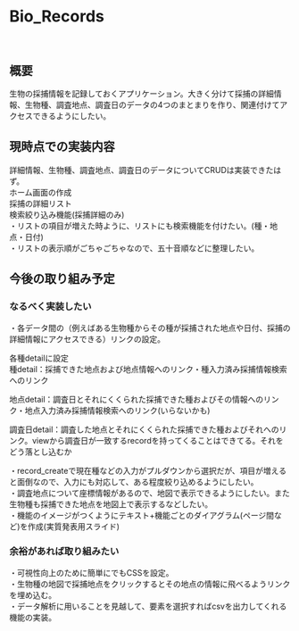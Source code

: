 # Bio_Records<br><br>
## 概要<br>
生物の採捕情報を記録しておくアプリケーション。大きく分けて採捕の詳細情報、生物種、調査地点、調査日のデータの4つのまとまりを作り、関連付けてアクセスできるようにしたい。

## 現時点での実装内容<br>
詳細情報、生物種、調査地点、調査日のデータについてCRUDは実装できたはず。<br>ホーム画面の作成<br>採捕の詳細リスト<br>検索絞り込み機能(採捕詳細のみ)<br>
・リストの項目が増えた時ように、リストにも検索機能を付けたい。(種・地点・日付)<br>
・リストの表示順がごちゃごちゃなので、五十音順などに整理したい。<br>

## 今後の取り組み予定<br>
### なるべく実装したい<br>


・各データ間の（例えばある生物種からその種が採捕された地点や日付、採捕の詳細情報にアクセスできる）リンクの設定。<br>

各種detailに設定<br>
種detail：採捕できた地点および地点情報へのリンク・種入力済み採捕情報検索へのリンク<br>

地点detail：調査日とそれにくくられた採捕できた種およびその情報へのリンク・地点入力済み採捕情報検索へのリンク(いらないかも)<br>

調査日detail：調査した地点とそれにくくられた採捕できた種およびそれへのリンク。viewから調査日が一致するrecordを持ってくることはできてる。それをどう落とし込むか

・record_createで現在種などの入力がプルダウンから選択だが、項目が増えると面倒なので、入力にも対応して、ある程度絞り込めるようにしたい。<br>
・調査地点について座標情報があるので、地図で表示できるようにしたい。また生物種も採捕できた地点を地図上で表示するなどしたい。<br>
・機能のイメージがつくようにテキスト+機能ごとのダイアグラム(ページ間など)を作成(実質発表用スライド)

### 余裕があれば取り組みたい<br>
・可視性向上のために簡単にでもCSSを設定。<br>
・生物種の地図で採捕地点をクリックするとその地点の情報に飛べるようリンクを埋め込む。<br>
・データ解析に用いることを見越して、要素を選択すればcsvを出力してくれる機能の実装。<br>
